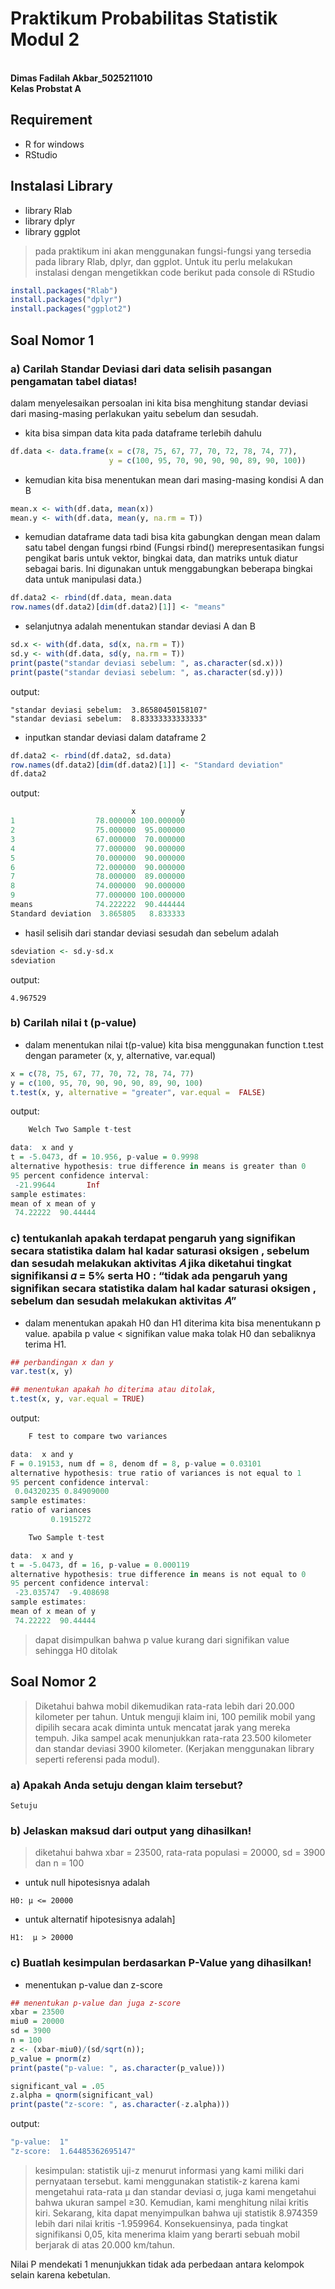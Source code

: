 # Praktikum Probabilitas Statistik Modul 2
**<br>Dimas Fadilah Akbar_5025211010**
**<br>Kelas Probstat A**

## Requirement
- R for windows
- RStudio

## Instalasi Library 
- library Rlab
- library dplyr
- library ggplot
> pada praktikum ini akan menggunakan fungsi-fungsi yang tersedia pada library Rlab, dplyr, dan ggplot. Untuk itu perlu melakukan instalasi dengan mengetikkan code berikut pada console di RStudio
```r
install.packages("Rlab")
install.packages("dplyr")
install.packages("ggplot2")
```

## Soal Nomor 1

### a) Carilah Standar Deviasi dari data selisih pasangan pengamatan tabel diatas!
dalam menyelesaikan persoalan ini kita bisa menghitung standar deviasi dari masing-masing perlakukan yaitu sebelum dan sesudah.
- kita bisa simpan data kita pada dataframe terlebih dahulu

```r
df.data <- data.frame(x = c(78, 75, 67, 77, 70, 72, 78, 74, 77), 
                      y = c(100, 95, 70, 90, 90, 90, 89, 90, 100))
```

- kemudian kita bisa menentukan mean dari masing-masing kondisi A dan B

```r
mean.x <- with(df.data, mean(x))
mean.y <- with(df.data, mean(y, na.rm = T))
```

- kemudian dataframe data tadi bisa kita gabungkan dengan mean dalam satu tabel dengan fungsi rbind (Fungsi rbind() merepresentasikan fungsi pengikat baris untuk vektor, bingkai data, dan matriks untuk diatur sebagai baris. Ini digunakan untuk menggabungkan beberapa bingkai data untuk manipulasi data.)

```r
df.data2 <- rbind(df.data, mean.data
row.names(df.data2)[dim(df.data2)[1]] <- "means"
```

- selanjutnya adalah menentukan standar deviasi A dan B

```r
sd.x <- with(df.data, sd(x, na.rm = T))
sd.y <- with(df.data, sd(y, na.rm = T))
print(paste("standar deviasi sebelum: ", as.character(sd.x)))
print(paste("standar deviasi sebelum: ", as.character(sd.y)))
```

output:

```
"standar deviasi sebelum:  3.86580450158107"
"standar deviasi sebelum:  8.83333333333333"
```

- inputkan standar deviasi dalam dataframe 2 

```r
df.data2 <- rbind(df.data2, sd.data)
row.names(df.data2)[dim(df.data2)[1]] <- "Standard deviation"
df.data2
```

output:

```r
                           x          y
1                  78.000000 100.000000
2                  75.000000  95.000000
3                  67.000000  70.000000
4                  77.000000  90.000000
5                  70.000000  90.000000
6                  72.000000  90.000000
7                  78.000000  89.000000
8                  74.000000  90.000000
9                  77.000000 100.000000
means              74.222222  90.444444
Standard deviation  3.865805   8.833333
```

- hasil selisih dari standar deviasi sesudah dan sebelum adalah
```r
sdeviation <- sd.y-sd.x
sdeviation
```

output:
```
4.967529
```

### b) Carilah nilai t (p-value)
- dalam menentukan nilai t(p-value) kita bisa menggunakan function t.test dengan parameter (x, y, alternative, var.equal)

```r
x = c(78, 75, 67, 77, 70, 72, 78, 74, 77)
y = c(100, 95, 70, 90, 90, 90, 89, 90, 100)
t.test(x, y, alternative = "greater", var.equal =  FALSE)
```

output:

```r
	Welch Two Sample t-test

data:  x and y
t = -5.0473, df = 10.956, p-value = 0.9998
alternative hypothesis: true difference in means is greater than 0
95 percent confidence interval:
 -21.99644       Inf
sample estimates:
mean of x mean of y 
 74.22222  90.44444 
```
### c) tentukanlah apakah terdapat pengaruh yang signifikan secara statistika dalam hal kadar saturasi oksigen , sebelum dan sesudah melakukan aktivitas 𝐴 jika diketahui tingkat signifikansi 𝛼 = 5% serta H0 : “tidak ada pengaruh yang signifikan secara statistika dalam hal kadar saturasi oksigen , sebelum dan sesudah melakukan aktivitas 𝐴”

- dalam menentukan apakah H0 dan H1 diterima kita bisa menentukann p value. apabila p value < signifikan value maka tolak H0 dan sebaliknya terima H1.

```r
## perbandingan x dan y
var.test(x, y)

## menentukan apakah ho diterima atau ditolak, 
t.test(x, y, var.equal = TRUE)
```

output:
```r
	F test to compare two variances

data:  x and y
F = 0.19153, num df = 8, denom df = 8, p-value = 0.03101
alternative hypothesis: true ratio of variances is not equal to 1
95 percent confidence interval:
 0.04320235 0.84909000
sample estimates:
ratio of variances 
         0.1915272 

	Two Sample t-test

data:  x and y
t = -5.0473, df = 16, p-value = 0.000119
alternative hypothesis: true difference in means is not equal to 0
95 percent confidence interval:
 -23.035747  -9.408698
sample estimates:
mean of x mean of y 
 74.22222  90.44444 
```

> dapat disimpulkan bahwa p value kurang dari signifikan value sehingga H0 ditolak

## Soal Nomor 2
> Diketahui bahwa mobil dikemudikan rata-rata lebih dari 20.000 kilometer per tahun. Untuk menguji klaim ini, 100 pemilik mobil yang dipilih secara acak diminta untuk mencatat jarak yang mereka tempuh. Jika sampel acak menunjukkan rata-rata 23.500 kilometer dan standar deviasi 3900 kilometer. (Kerjakan menggunakan library seperti referensi pada modul). 

### a) Apakah Anda setuju dengan klaim tersebut?

```
Setuju
```

### b) Jelaskan maksud dari output yang dihasilkan! 
> diketahui bahwa xbar = 23500, rata-rata populasi = 20000, sd = 3900 dan n = 100
- untuk null hipotesisnya adalah

```
H0: μ <= 20000
```

- untuk alternatif hipotesisnya adalah]

```
H1:  μ > 20000
```

### c)  Buatlah kesimpulan berdasarkan P-Value yang dihasilkan!
- menentukan p-value dan z-score

```r
## menentukan p-value dan juga z-score
xbar = 23500
miu0 = 20000
sd = 3900
n = 100
z <- (xbar-miu0)/(sd/sqrt(n));
p_value = pnorm(z)
print(paste("p-value: ", as.character(p_value)))

significant_val = .05
z.alpha = qnorm(significant_val)
print(paste("z-score: ", as.character(-z.alpha)))
```

output:

```r
"p-value:  1"
"z-score:  1.64485362695147"
```

> kesimpulan: statistik uji-z menurut informasi yang kami miliki dari pernyataan tersebut. kami menggunakan statistik-z karena kami mengetahui rata-rata μ dan standar deviasi σ, juga kami mengetahui bahwa ukuran sampel ≥30. Kemudian, kami menghitung nilai kritis kiri. Sekarang, kita dapat menyimpulkan bahwa uji statistik 8.974359 lebih dari nilai kritis -1.959964. Konsekuensinya, pada tingkat signifikansi 0,05, kita menerima klaim yang berarti sebuah mobil berjarak di atas 20.000 km/tahun.

> 
Nilai P mendekati 1 menunjukkan tidak ada perbedaan antara kelompok selain karena kebetulan.


